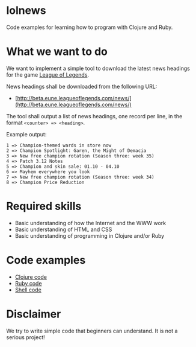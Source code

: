 # lolnews

Code examples for learning how to program with Clojure and Ruby.


# What we want to do

We want to implement a simple tool to download the latest news headings for the game
[League of Legends](http://leagueoflegends.com/).

News headings shall be downloaded from the following URL:

* [http://beta.eune.leagueoflegends.com/news/](http://beta.eune.leagueoflegends.com/news/)

The tool shall output a list of news headings, one record per line, in the format `<counter> => <heading>`.

Example output:

    1 => Champion-themed wards in store now
    2 => Champion Spotlight: Garen, the Might of Demacia
    3 => New free champion rotation (Season three: week 35)
    4 => Patch 3.12 Notes
    5 => Champion and skin sale: 01.10 - 04.10
    6 => Mayhem everywhere you look
    7 => New free champion rotation (Season three: week 34)
    8 => Champion Price Reduction


# Required skills

* Basic understanding of how the Internet and the WWW work
* Basic understanding of HTML and CSS
* Basic understanding of programming in Clojure and/or Ruby


# Code examples

* [Clojure code](clojure/)
* [Ruby code](ruby/)
* [Shell code](shell/)


# Disclaimer

We try to write simple code that beginners can understand.  It is not a serious project!
